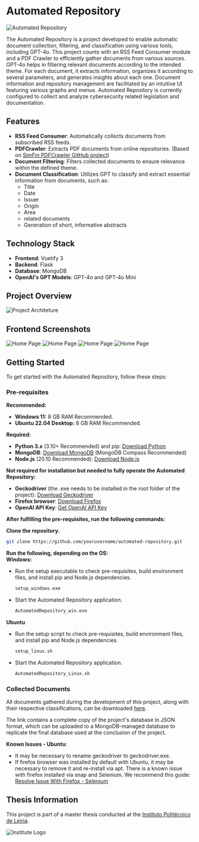 ﻿# Automated Repository
![Automated Repository](./Images/AutoRepo.png)

The Automated Repository is a project developed to enable automatic document collection, filtering, and classification using various tools, including GPT-4o. This project counts with an RSS Feed Consumer module and a PDF Crawler to efficiently gather documents from various sources. GPT-4o helps in filtering relevant documents according to the intended theme. For each document, it extracts information, organizes it according to several parameters, and generates insights about each one.
Document information and repository management are facilitated by an intuitive UI featuring various graphs and menus. Automated Repository is currently configured to collect and analyze cybersecurity related legislation and documentation.

## Features

- **RSS Feed Consumer**: Automatically collects documents from subscribed RSS feeds.
- **PDFCrawler**: Extracts PDF documents from online repositories. (Based on [SimFin PDFCrawler GitHub project](https://github.com/SimFin/pdf-crawler/tree/master))
- **Document Filtering**: Filters collected documents to ensure relevance within the defined theme.
- **Document Classification**: Utilizes GPT to classify and extract essential information from documents, such as:
  - Title
  - Date
  - Issuer
  - Origin
  - Area
  - related documents
  - Generation of short, informative abstracts

## Technology Stack

- **Frontend**: Vuetify 3
- **Backend**: Flask
- **Database**: MongoDB
- **OpenAI's GPT Models**: GPT-4o and GPT-4o Mini

## Project Overview

![Project Architeture](./Images/EsquemaRepoCyberlaw2.png)

## Frontend Screenshots

![Home Page](./Images/NewHomePage.png)
![Home Page](./Images/RepositoryView.png)
![Home Page](./Images/GraphView.png)
![Home Page](./Images/StatisticsView.png)

## Getting Started

To get started with the Automated Repository, follow these steps:

### Pre-requisites

**Recommended:**
- **Windows 11:** 8 GB RAM Recommended.
- **Ubuntu 22.04 Desktop:** 8 GB RAM Recommended.

**Required:**
- **Python 3.x** (3.10+ Recommended) and pip: [Download Python](https://www.python.org/downloads/)
- **MongoDB**: [Download MongoDB](https://www.mongodb.com/) (MongoDB Compass Recommended)
- **Node.js** (20.10 Recommended): [Download Node.js](https://nodejs.org/en/download/package-manager)

**Not required for installation but needed to fully operate the Automated Repository:**
- **Geckodriver** (the .exe needs to be installed in the root folder of the project): [Download Geckodriver](https://github.com/mozilla/geckodriver/releases)
- **Firefox browser**: [Download Firefox](https://www.mozilla.org/pt-PT/firefox/new/)
- **OpenAI API Key**: [Get OpenAI API Key](https://openai.com/api/)

**After fulfilling the pre-requisites, run the following commands:**

**Clone the repository.**
   ```sh
   git clone https://github.com/yourusername/automated-repository.git
```
**Run the following, depending on the OS:**    
   **Windows:**
   - Run the setup executable to check pre-requisites, build environment files, and install pip and Node.js dependencies.
     ```sh
     setup_windows.exe
     ```
   - Start the Automated Repository application.
     ```sh
     AutomatedRepository_win.exe
     ```
  **Ubuntu**
  -  Run the setup script to check pre-requisites, build environment files, and install pip and Node.js dependencies.
     ```sh
     setup_linux.sh
     ```

   - Start the Automated Repository application.
     ```sh
     AutomatedRepository_Linux.sh
     ````
  
### Collected Documents

All documents gathered during the development of this project, along with their respective classifications, can be downloaded [here](https://drive.google.com/file/d/1rTfZbxoQLLzN686MScXfs-_cFXuLUOI5/view?usp=sharing). 

The link contains a complete copy of the project's database in JSON format, which can be uploaded to a MongoDB-managed database to replicate the final database used at the conclusion of the project.

  **Known Issues - Ubuntu**:
  - It may be necessary to rename geckodriver to geckodriver.exe.
  - If firefox browser was installed by default with Ubuntu, it may be necessary to remove it and re-install via apt. There is a known issue with firefox installed via snap and Selenium. We recommend this guide: [Resolve Issue With Firefox - Selenium](https://www.omgubuntu.co.uk/2022/04/how-to-install-firefox-deb-apt-ubuntu-22-04)
    
## Thesis Information

This project is part of a master thesis conducted at the [Instituto Politécnico de Leiria](https://www.ipleiria.pt/).

![Institute Logo](https://upload.wikimedia.org/wikipedia/commons/thumb/9/9a/Log%C3%B3tipo_Polit%C3%A9cnico_Leiria_01.png/200px-Log%C3%B3tipo_Polit%C3%A9cnico_Leiria_01.png)



